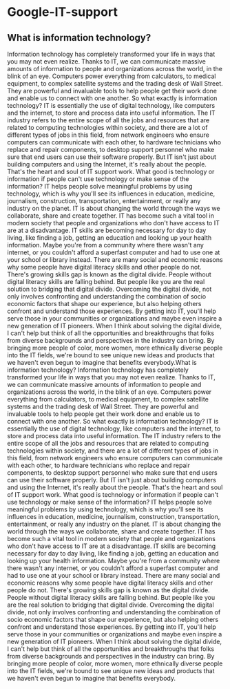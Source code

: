 # Google-IT-support
## What is information technology?
Information technology has completely transformed your life in ways that you may not even realize. Thanks to IT, we can communicate massive amounts of information to people and organizations across the world, in the blink of an eye. Computers power everything from calculators, to medical equipment, to complex satellite systems and the trading desk of Wall Street. They are powerful and invaluable tools to help people get their work done and enable us to connect with one another. So what exactly is information technology? IT is essentially the use of digital technology, like computers and the internet, to store and process data into useful information. The IT industry refers to the entire scope of all the jobs and resources that are related to computing technologies within society, and there are a lot of different types of jobs in this field, from network engineers who ensure computers can communicate with each other, to hardware technicians who replace and repair components, to desktop support personnel who make sure that end users can use their software properly. But IT isn't just about building computers and using the Internet, it's really about the people. That's the heart and soul of IT support work. What good is technology or information if people can't use technology or make sense of the information? IT helps people solve meaningful problems by using technology, which is why you'll see its influences in education, medicine, journalism, construction, transportation, entertainment, or really any industry on the planet. IT is about changing the world through the ways we collaborate, share and create together. IT has become such a vital tool in modern society that people and organizations who don't have access to IT are at a disadvantage. IT skills are becoming necessary for day to day living, like finding a job, getting an education and looking up your health information. Maybe you're from a community where there wasn't any internet, or you couldn't afford a superfast computer and had to use one at your school or library instead. There are many social and economic reasons why some people have digital literacy skills and other people do not. There's growing skills gap is known as the digital divide. People without digital literacy skills are falling behind. But people like you are the real solution to bridging that digital divide. Overcoming the digital divide, not only involves confronting and understanding the combination of socio economic factors that shape our experience, but also helping others confront and understand those experiences. By getting into IT, you'll help serve those in your communities or organizations and maybe even inspire a new generation of IT pioneers. When I think about solving the digital divide, I can't help but think of all the opportunities and breakthroughs that folks from diverse backgrounds and perspectives in the industry can bring. By bringing more people of color, more women, more ethnically diverse people into the IT fields, we're bound to see unique new ideas and products that we haven't even begun to imagine that benefits everybody.What is information technology? Information technology has completely transformed your life in ways that you may not even realize. Thanks to IT, we can communicate massive amounts of information to people and organizations across the world, in the blink of an eye. Computers power everything from calculators, to medical equipment, to complex satellite systems and the trading desk of Wall Street. They are powerful and invaluable tools to help people get their work done and enable us to connect with one another. So what exactly is information technology? IT is essentially the use of digital technology, like computers and the internet, to store and process data into useful information. The IT industry refers to the entire scope of all the jobs and resources that are related to computing technologies within society, and there are a lot of different types of jobs in this field, from network engineers who ensure computers can communicate with each other, to hardware technicians who replace and repair components, to desktop support personnel who make sure that end users can use their software properly. But IT isn't just about building computers and using the Internet, it's really about the people. That's the heart and soul of IT support work. What good is technology or information if people can't use technology or make sense of the information? IT helps people solve meaningful problems by using technology, which is why you'll see its influences in education, medicine, journalism, construction, transportation, entertainment, or really any industry on the planet. IT is about changing the world through the ways we collaborate, share and create together. IT has become such a vital tool in modern society that people and organizations who don't have access to IT are at a disadvantage. IT skills are becoming necessary for day to day living, like finding a job, getting an education and looking up your health information. Maybe you're from a community where there wasn't any internet, or you couldn't afford a superfast computer and had to use one at your school or library instead. There are many social and economic reasons why some people have digital literacy skills and other people do not. There's growing skills gap is known as the digital divide. People without digital literacy skills are falling behind. But people like you are the real solution to bridging that digital divide. Overcoming the digital divide, not only involves confronting and understanding the combination of socio economic factors that shape our experience, but also helping others confront and understand those experiences. By getting into IT, you'll help serve those in your communities or organizations and maybe even inspire a new generation of IT pioneers. When I think about solving the digital divide, I can't help but think of all the opportunities and breakthroughs that folks from diverse backgrounds and perspectives in the industry can bring. By bringing more people of color, more women, more ethnically diverse people into the IT fields, we're bound to see unique new ideas and products that we haven't even begun to imagine that benefits everybody.
